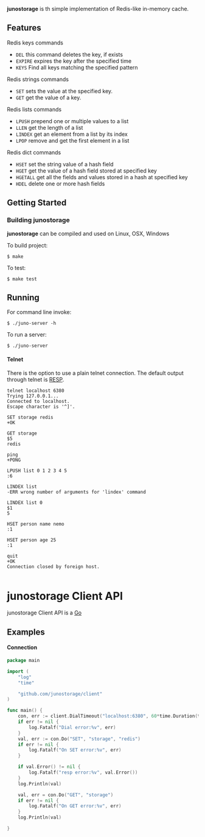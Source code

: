 
**junostorage** is th simple implementation of Redis-like in-memory cache.




## Features

Redis keys commands

- `DEL` this command deletes the key, if exists
- `EXPIRE` expires the key after the specified time
- `KEYS` Find all keys matching the specified pattern

Redis strings commands

- `SET` sets the value at the specified key.
- `GET` get the value of a key.

Redis lists commands

- `LPUSH`  prepend one or multiple values to a list
- `LLEN`   get the length of a list
- `LINDEX` get an element from a list by its index
- `LPOP`   remove and get the first element in a list

Redis dict commands

- `HSET`    set the string value of a hash field
- `HGET`    get the value of a hash field stored at specified key
- `HGETALL` get all the fields and values stored in a hash at specified key
- `HDEL`    delete one or more hash fields


## Getting Started


### Building junostorage

**junostorage** can be compiled and used on Linux, OSX, Windows

To build project:
```
$ make
```

To test:
```
$ make test
```

## Running
For command line invoke:
```
$ ./juno-server -h
```

To run a server:

```
$ ./juno-server

```


#### Telnet
There is the option to use a plain telnet connection. The default output through telnet is [RESP](http://redis.io/topics/protocol).

```
telnet localhost 6380
Trying 127.0.0.1...
Connected to localhost.
Escape character is '^]'.

SET storage redis
+OK

GET storage
$5
redis

ping        
+PONG

LPUSH list 0 1 2 3 4 5
:6

LINDEX list
-ERR wrong number of arguments for 'lindex' command

LINDEX list 0
$1
5

HSET person name nemo
:1

HSET person age 25
:1

quit
+OK
Connection closed by foreign host.


```



junostorage Client API
=============


junostorage Client API is a [Go](http://golang.org/)

## Examples

#### Connection
```go
package main

import (
	"log"
	"time"

	"github.com/junostorage/client"
)

func main() {
	con, err := client.DialTimeout("localhost:6380", 60*time.Duration(time.Second))
	if err != nil {
		log.Fatalf("Dial error:%v", err)
	}
	val, err := con.Do("SET", "storage", "redis")
	if err != nil {
		log.Fatalf("On SET error:%v", err)
	}

	if val.Error() != nil {
		log.Fatalf("resp error:%v", val.Error())
	}
	log.Println(val)

	val, err = con.Do("GET", "storage")
	if err != nil {
		log.Fatalf("On GET error:%v", err)
	}
	log.Println(val)

}

```
